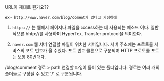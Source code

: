 URL이 제대로 뭔가요??

    ex> http://www.naver.com/blog/coment가 있다고 가정하에

1. `https://`
   는 웹에서 페이지나 파일을 access하는 데 사용되는 메소드 이다.
   일반적으론 hhtp://를 사용하며 HyperText Transfer protocol을 의미한다.

2. `naver.com`
   웹 서버 연결할 파일이 위치한 서버입니다. 서버 주소에는 프로토콜 서비스의 포트 번호가 올 수있다.
   포트 번호 콜른으로 구분되며 HTTP 프로토콜 포트는 보통 80번대다.

/blog/comment
경로 > path 연결할 파일이 들어 있는 폴더입니다.
경로는 여러 개의 폴더들로 구성될 수 있고 '/' 로 구분됩니다.
